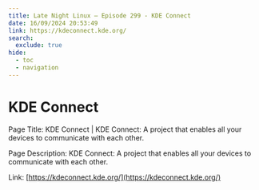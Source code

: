 ```yaml
---
title: Late Night Linux – Episode 299 - KDE Connect
date: 16/09/2024 20:53:49
link: https://kdeconnect.kde.org/
search:
  exclude: true
hide:
  - toc
  - navigation
---
```


# KDE Connect

Page Title: KDE Connect | KDE Connect: A project that enables all your devices to communicate with each other.

Page Description: KDE Connect: A project that enables all your devices to communicate with each other. 

Link: [https://kdeconnect.kde.org/](https://kdeconnect.kde.org/)